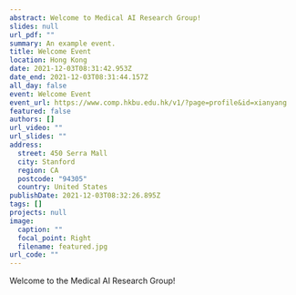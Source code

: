 ```yaml
---
abstract: Welcome to Medical AI Research Group!
slides: null
url_pdf: ""
summary: An example event.
title: Welcome Event
location: Hong Kong
date: 2021-12-03T08:31:42.953Z
date_end: 2021-12-03T08:31:44.157Z
all_day: false
event: Welcome Event
event_url: https://www.comp.hkbu.edu.hk/v1/?page=profile&id=xianyang
featured: false
authors: []
url_video: ""
url_slides: ""
address:
  street: 450 Serra Mall
  city: Stanford
  region: CA
  postcode: "94305"
  country: United States
publishDate: 2021-12-03T08:32:26.895Z
tags: []
projects: null
image:
  caption: ""
  focal_point: Right
  filename: featured.jpg
url_code: ""
---
```

Welcome to the Medical AI Research Group!